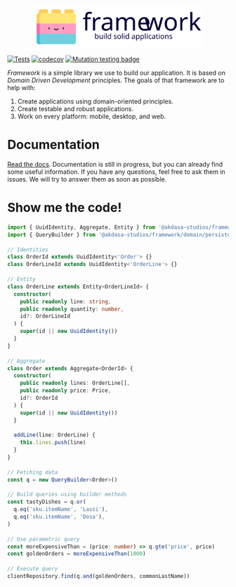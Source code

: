 <p align="center">
  <img src="https://raw.githubusercontent.com/akdasa-studios/framework/main/docs/logo.svg" height="96px"/>

  [![Tests](https://github.com/akdasa-studios/framework/actions/workflows/tests.yml/badge.svg)](https://github.com/akdasa-studios/framework/actions/workflows/tests.yml)
  [![codecov](https://codecov.io/gh/akdasa-studios/framework/branch/main/graph/badge.svg?token=OB1AZJDMY5)](https://codecov.io/gh/akdasa-studios/framework)
  [![Mutation testing badge](https://img.shields.io/endpoint?style=flat&url=https%3A%2F%2Fbadge-api.stryker-mutator.io%2Fgithub.com%2Fakdasa-studios%2Fframework%2Fmain)](https://dashboard.stryker-mutator.io/reports/github.com/akdasa-studios/framework/main)
</p>

_Framework_ is a simple library we use to build our application. It is based on _Domain Driven Development_ principles. The goals of that framework are to help with:
1. Create applications using domain-oriented principles.
2. Create testable and robust applications.
2. Work on every platform: mobile, desktop, and web.

# Documentation
[Read the docs](./docs/index.md). Documentation is still in progress, but you can already find some useful information. If you have any questions, feel free to ask them in issues. We will try to answer them as soon as possible.

# Show me the code!
```ts
import { UuidIdentity, Aggregate, Entity } from '@akdasa-studios/framework/domain/models'
import { QueryBuilder } from '@akdasa-studios/framework/domain/persistence'

// Identities
class OrderId extends UuidIdentity<'Order'> {}
class OrderLineId extends UuidIdentity<'OrderLine'> {}

// Entity
class OrderLine extends Entity<OrderLineId> {
  constructor(
    public readonly line: string,
    public readonly quantity: number,
    id?: OrderLineId
  ) {
    super(id || new UuidIdentity())
  }
}

// Aggregate
class Order extends Aggregate<OrderId> {
  constructor(
    public readonly lines: OrderLine[],
    public readonly price: Price,
    id?: OrderId
  ) {
    super(id || new UuidIdentity())
  }

  addLine(line: OrderLine) {
    this.lines.push(line)
  }
}

// Fetching data
const q = new QueryBuilder<Order>()

// Build queries using builder methods
const tastyDishes = q.or(
  q.eq('sku.itemName', 'Lassi'),
  q.eq('sku.itemName', 'Dosa'),
)

// Use parametric query
const moreExpensiveThan = (price: number) => q.gte('price', price)
const goldenOrders = moreExpensiveThan(1000)

// Execute query
clientRepository.find(q.and(goldenOrders, commonLastName))
```
